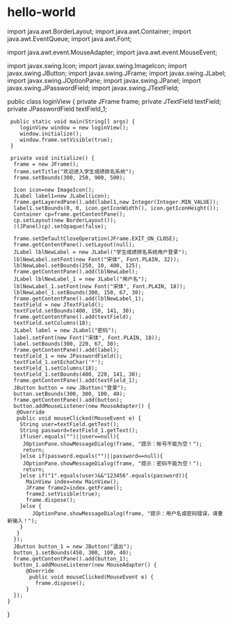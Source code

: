 # hello-world
import java.awt.BorderLayout;
import java.awt.Container;
import java.awt.EventQueue;
import java.awt.Font;
 
import java.awt.event.MouseAdapter;
import java.awt.event.MouseEvent;
 
import javax.swing.Icon;
import javax.swing.ImageIcon;
import javax.swing.JButton;
import javax.swing.JFrame;
import javax.swing.JLabel;
import javax.swing.JOptionPane;
import javax.swing.JPanel;
import javax.swing.JPasswordField;
import javax.swing.JTextField;
 
public class loginView {
	 private JFrame frame; 
	 private JTextField textField; 
	 private JPasswordField textField_1; 
	
	 
	 public static void main(String[] args) { 	 
	    loginView window = new loginView(); 
	    window.initialize();
	    window.frame.setVisible(true); 
	 } 
		 
	 private void initialize() { 
	  frame = new JFrame(); 
	  frame.setTitle("欢迎进入学生成绩排名系统"); 
	  frame.setBounds(300, 250, 900, 500); 	
	  
	  Icon icon=new ImageIcon();
	  JLabel label1=new JLabel(icon);
	  frame.getLayeredPane().add(label1,new Integer(Integer.MIN_VALUE));
	  label1.setBounds(0, 0, icon.getIconWidth(), icon.getIconHeight());
	  Container cp=frame.getContentPane();
	  cp.setLayout(new BorderLayout());
	  ((JPanel)cp).setOpaque(false);
	  
	  frame.setDefaultCloseOperation(JFrame.EXIT_ON_CLOSE); 
	  frame.getContentPane().setLayout(null);    
	  JLabel lblNewLabel = new JLabel("学生成绩排名系统用户登录"); 
	  lblNewLabel.setFont(new Font("宋体", Font.PLAIN, 32)); 
	  lblNewLabel.setBounds(250, 10, 400, 125);
	  frame.getContentPane().add(lblNewLabel); 	   
	  JLabel lblNewLabel_1 = new JLabel("用户名"); 
	  lblNewLabel_1.setFont(new Font("宋体", Font.PLAIN, 18)); 
	  lblNewLabel_1.setBounds(300, 150, 67, 30); 
	  frame.getContentPane().add(lblNewLabel_1); 	   
	  textField = new JTextField(); 
	  textField.setBounds(400, 150, 141, 30); 
	  frame.getContentPane().add(textField); 
	  textField.setColumns(18); 	   
	  JLabel label = new JLabel("密码"); 
	  label.setFont(new Font("宋体", Font.PLAIN, 18));
	  label.setBounds(300, 220, 67, 30); 
	  frame.getContentPane().add(label);    
	  textField_1 = new JPasswordField(); 
	  textField_1.setEchoChar('*');
	  textField_1.setColumns(18); 
	  textField_1.setBounds(400, 220, 141, 30); 
	  frame.getContentPane().add(textField_1); 
	  JButton button = new JButton("登录");
	  button.setBounds(300, 300, 100, 40); 
	  frame.getContentPane().add(button); 
	  button.addMouseListener(new MouseAdapter() { 
	   @Override 
	   public void mouseClicked(MouseEvent e) {  
	    String user=textField.getText(); 
	    String password=textField_1.getText(); 
	    if(user.equals("")||user==null){ 
	     JOptionPane.showMessageDialog(frame, "提示：帐号不能为空！"); 
	     return; 
	    }else if(password.equals("")||password==null){ 
	     JOptionPane.showMessageDialog(frame, "提示：密码不能为空！"); 
	     return; 
	    }else if("1".equals(user)&&"123456".equals(password)){  
	      MainView index=new MainView(); 
	      JFrame frame2=index.getFrame(); 
	      frame2.setVisible(true); 
	      frame.dispose(); 
	    }else {
	    	JOptionPane.showMessageDialog(frame, "提示：用户名或密码错误，请重新输入！");
	    }
	   }    
	  });   
	  JButton button_1 = new JButton("退出"); 
	  button_1.setBounds(450, 300, 100, 40); 
	  frame.getContentPane().add(button_1); 
	  button_1.addMouseListener(new MouseAdapter() {
		  @Override 
		   public void mouseClicked(MouseEvent e) { 
			 frame.dispose();
		  }
	  });	   
	} 
}
